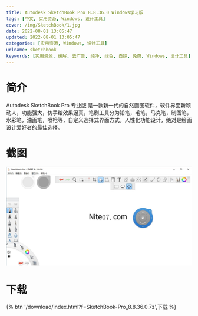 ```yaml
---
title: Autodesk SketchBook Pro 8.8.36.0 Windows学习版
tags: [中文, 实用资源, Windows, 设计工具]
cover: /img/SketchBook/1.jpg
date: 2022-08-01 13:05:47
updated: 2022-08-01 13:05:47
categories: [实用资源, Windows, 设计工具]
urlname: sketchbook
keywords: [实用资源, 破解, 去广告, 纯净, 绿色, 白嫖, 免费, Windows, 设计工具]
---
```


# 简介

Autodesk SketchBook Pro 专业版 是一款新一代的自然画图软件，软件界面新颖动人，功能强大，仿手绘效果逼真，笔刷工具分为铅笔，毛笔，马克笔，制图笔，水彩笔，油画笔，喷枪等，自定义选择式界面方式，人性化功能设计，绝对是绘画设计爱好者的最佳选择。

# 截图

![](/img/SketchBook/2.jpg)

# 下载

{% btn '/download/index.html?f=SketchBook-Pro_8.8.36.0.7z',下载 %}
